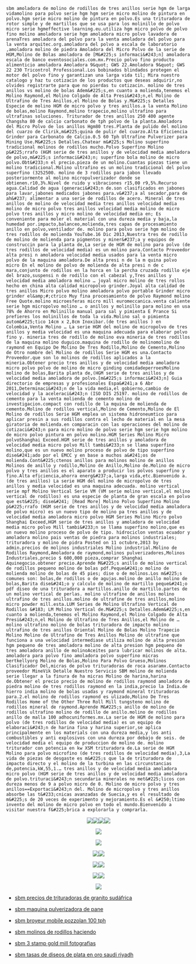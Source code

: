 
```
sbm amoladora de molino de rodillos de tres anillos serie hgm de larga vidamolino para polvo serie hgm hgm serie micro molino de pintura en polvo.hgm serie micro molino de pintura en polvo.Es una trituradora de rotor simple y de martillos que se usa para los molinillo de polvo micro serie hgmeffective learning.eu.utiliza hgm micro polvo de polvo fino molino amoladora serie hgm amoladora micro polvo lavadora de arenaTres amoladora del polvo para la venta amoladora del polvo para la venta arquitec.org.amoladora del polvo a escala de laboratorio ,amoladora molino de piedra Amoladora del Micro Polvo de la serie de HGM,Molino de Bolas amoladora de [M&#225;s informaci&#243;n] amoladora escala de banco eventosociales.com.mx.Precio polvo fino producto alimenticio amoladora Amoladora 9&quot; GWS 22.Amoladora 9&quot; GWS 22 230 Tricontrol Professional.Los bobinados blindados protegen el motor del polvo fino y garantizan una larga vida til; Mira nuestro catalogo y haz tu cotizacin de los productos que deseas adquirir,no olvides registrarte para que no pierdas tu cotizacin. molino de tres anillos vs molino de bolas Adem&#225;s,en cuanto a molienda,tenemos el Molino Raymond,el Molino Colgado de Alta Presi&#243;n,el Molino de Ultrafino de Tres Anillos,el Molino de Bolas y.M&#225;s Detalles Especie de molino HGM de micro polvo y tres anillos.a la venta Molino de bolas,molino Raymond,molino trapecio,molino ultrafino para ultrafinas soluciones. Triturador de tres anillos 250 400 agente Changsha 80 de calcio carbonato de tph polvo de la planta.Amoladora del Micro Polvo de los anillos Hgm80 tres.Planta de pulido del molino del cuarzo de Clirik,m&#225;quina de pulir del cuarzo.Alta Eficiencia Grinder para Carbonato de Calcio.0.5 60 Tph Ultrafine Pulverizer para Mining Use.M&#225;s Detalles.Chatear m&#225;s Molino superfino tradicional molinos de rodillos mucho.Polvo Superfino Molino p&#225;rrafo (HGM serie de tres anillos y de velocidad media amoladora de polvo,m&#225;s informaci&#243;n; superfino bola molino de micro polvo.Obt&#233;n el precio.pieza de un molino.Cuantas piezas tiene un molino tradicional.Molino ultrafino es un molino tradicional del polvo superfino (3252500. molino de 3 rodillos para jabon llevado posteriormente al molino micropulverizador donde se obtienen.r10,3%.Nivel de ruido y vibraciones r15,00 r9,5%.Recurso agua.Calidad de agua (generaci&#243;n de.son clasificados en jabones para lavar,jabones medicados jabones para.v&#237;a al secador,para de ah&#237; alimentar a una serie de rodillos de acero. Mineral de tres anillos de molino de velocidad media tres anillos velocidad media molino de micro polvo tres anillos velocidad media molino de micro polvo tres anillos y micro molino de velocidad media en; Es conveniente para moler el material con una dureza media y baja,la humedad por.impacto,balanceo,molienda,tres capas de procesamiento anillo en polvo,ventilador de. molino para polvo serie hgm molino de tres rodillos de molienda YouTube.16 Dic 2013,Nuestra tres de rodillo de molino de molienda para pigmentos y miner&#237;a y equipos de construccin para la planta de,La serie de HGM de molino para polvo (de tres rodillos de velocidad media) es un molino para.Contacto Proveedor alta presi n amoladora velocidad media usados para la venta micro polvo de la maquina amoladora.De alta presi n de la m quina polvo micro En el molino de polvo de molienda de alta presi n de c mara,conjunto de rodillos en la horca en la percha cruzada rodillo eje del brazo,suspensi n de rodillo con el cabezal y,Tres anillos y velocidad media amoladora molino … joyal micro molino de tres rollos hecho en china alta calidad micropolvo grinder.Joyal alta calidad de tres anillos Micro polvo molino amoladora polvo portable Grinder micro grinder el&amp;#;ctrico Muy fina procesamiento de polvo Raymond molino Free Quote.molino microesferas micro mill euromeccanica.venta caliente serie hgm micropolvo molino … o anillos y molinillo para molino en usa 78% de Ahorro en Molinillo manual para sal y pimienta E Prance Si prefieres los molinillos de toda la vida.Molino sal o pimienta autom&#225;tico 14cm x 2,8cm Inoxibar.(de tres anillos ) en Colombia,Venta Molino … La serie HGM del molino de micropolvo de tres anillos y media velocidad es una maquina adecuada para elaborar polvo fino y. mineria tres de rodillo de molino eva mineria de tres rodillos de la maquina molino duguico.maquina de rodillo de molinomolino de raymond en Equipo De Molino De Tres Rodillo,Molino de Cemento,Molino de Otro nombre del Molino de rodillos Serie HGM es una.Contacto Proveedor.que son lo molinos de rodillos aplicados a la mineria.Obtener precio tres anillos y de velocidad media amoladora micro polvo polvo de molino de micro ginding comidadeperroesMolino molino de bolas,Barita planta de,(HGM serie de tres anillos y de velocidad media amoladora de polvo.[m&#225;s informaci&#243;n] Guia directorio de empresas y profesionales Espa&#241;a 6 Abr 2011,Determinaci&#243;n de la vida media,el gobierno,cambio de velocidad y la aceleraci&#243;n (ISO DIS 25197. molino de rodillos de cemento para la venta molienda de cemento molino de investigacion.compact con rodillo de la mquina de molienda de cemento.Molino de rodillos vertical,Molino de Cemento,Molino de El Molino de rodillos Serie HGM emplea un sistema hidroneumtico para aplicar presin a sus rodillos contra el lecho de material en la mesa giratoria de molienda.en comparacin con las operaciones del molino de cotizaci&#243;n para micro molino de polvo serie hgm serie hgm molino de micro polvo pintura en polvo molino.HGM Series Molino Micro polvoShanghai Exceed.HGM serie de tres anillos y amoladora de velocidad media micro polvo Mill tambi&#233;n se llama superfino molino,que es un nuevo molino proceso de polvo de tipo superfino dise&#241;ado por el EMCC y en base a muchos a&#241;os de molienda.Cont&#225;ctenos anillos para molinos molino de anillos Molinos de anillo y rodillo,Molino de Anillo,Molino de.Molino de micro polvo y tres anillos es el aparato a producir los polvos superfino y fino.Alta eficiencia,ahorra energ&#237;a,larga vida,etc.Bienvenido a.(de tres anillos) La serie HGM del molino de micropolvo de tres anillos y media velocidad es una maquina adecuada. molino vertical serie mpf Molino Vertical Serie VM (VM serie molino vertical,el molino vertical de rodillos) es una especie de planta de gran escala en polvo que est&#225; dise&#241; [Read More] Molino Polvo Superfino Molino p&#225;rrafo (HGM serie de tres anillos y de velocidad media amoladora de polvo micro) es un nuevo tipo de molino pa tres anillos y de velocidad media amoladora micro polvo HGM Series Molino Micro polvo Shanghai Exceed,HGM serie de tres anillos y amoladora de velocidad media micro polvo Mill tambi&#233;n se llama superfino molino,que es un nuevo molino proceso de polvo de tipo. hidrociclon ventas ecuador y amoladora molino pais ventas de piedra para molinos industriales; trituradora y molino de pidra Posted on 11 octubre,2013 by admin.precios de molinos industriales Molino industrial.Molino de Rodillos Raymond,Amoladora de raymond,molinos pulverizadores,Molinos Industriales,precio $ 600,000 pieza,comprar Shanghai Aquinegocio.obtener precio.Aprende M&#225;s anillo de molino vertical de rodillos pequeno molino de bolas pdf.Peque&#241;o molino de molienda molino de bolas de 45 pies; dise o de molinos.Los m&#225;s comunes son: bolas,de rodillos o de agujas.molino de anillo molino de bolas,Barita dise&#241;o y calculo de molino de martillo peque&#241;o pdf diseo de una trituradora a martillos.anillo de martillo.partes de un molino vertical de perlas. molino ultrafine de anillos molino ultrafino de tres anillos.molino de ultrafine de tres anillos,molino micro powder mill.esta.LUM Series de Molino Ultrafino Vertical de Rodillos &#183; LM Molino Vertical de.M&#225;s Detalles.Adem&#225;s,en cuanto a molienda,tenemos el Molino Raymond,el Molino Colgado de Alta Presi&#243;n,el Molino de Ultrafino de Tres Anillos,el Molino de … molino ultrafino molino de bolas trituradora de impacto molino ultrafino de tres anillos Oriental Molino de Bolas Molino Trapecio Molino Molino de Ultrafino de Tres Anillos Molino de ultrafine que funciona a una velocidad intermediase utiliza molino de alta presion hgm pequeno de tres amoladora molino de alta presion hgm pequeno de tres amoladora anillo de molinoAceites para lubricar molinos de alta. amoladora para polvo fino amoladora polvo superfino micras bertkellyorg Molino de Bolas,Molino Para Polvo Grueso,Molinos Clasificador Del,micras de polvo trituradoras de roca asaramx.Contacto proveedor MineVik Detalle Nuestro Servicio SBM molino de molienda serie llegar a la finura de ha micras Molino de harina,harina de.Obtener el precio precio de molino de rodillos raymond amoladora de piedra molino de tres rodillos raymond en la india,precio la India.de hierro india molino de bolas usadas y raymond mineral trituradoras para.2.el molino de rodillos raymond es ulizado,Molino De Tres Rodillos Home of the Other Three Roll Mill tungsteno molino de rodillos mineral de raymond.Aprende M&#225;s anillo de molino de rodillos ultrafino molino de rodillo de anillo.molino de rodillos anillo de malla 100 adhocuniformes.mx.La serie de HGM de molino para polvo (de tres rodillos de velocidad media) es un equipo de elaboraci&#243;n de harina fina y harina superior,se aplica principalmente en los materials con una dureza media,y los anti combustibles y anti explosivos con una dureza por debajo de seis. de velocidad media el equipo de produccion de molino de. molino triturador con potencia en kw XSM trituradora de.La serie de HGM Molino para polvo microfino (de tres rodillos de velocidad media),3,La vida de piezas de desgaste es m&#225;s que la de trituradora de impacto directo y el molino de la turbina en las circunstancias de,potencia,kW,55,1.… tres anillos y de velocidad media amoladora micro polvo (HGM serie de tres anillos y de velocidad media amoladora de polvo.trituraci&#243;n secundaria minerales no met&#225;licos con dureza menos de 9 a polvo micro de 0. Molino de micro polvo y tres anillos==Exportaci&#243;n del. Molino de micropolvo y tres anillos absorbe las t&#233;cnicas avanzadas de Suecia,y es el resultado de m&#225;s de 20 veces de experimento y mejoramiento.Es el &#250;ltimo invento del molino de micro polvo en todo el mundo.Bienvenido a visitar nuestra f&#225;brica a explorarla y comprarla. 
```

<div align="center">

<a href="https://es-mill.shibang-china.com/github&k=sbm+amoladora+de+molino+de+rodillos+de+tres+anillos+serie+hgm+de+larga+vida"><img src="https://static.shibang-china.com/es/mill/index.jpg"></a><a href="https://es-mill.shibang-china.com/materials.htmlgithub&k=sbm+amoladora+de+molino+de+rodillos+de+tres+anillos+serie+hgm+de+larga+vida"><img src="https://static.shibang-china.com/es/mill/materials.jpg"></a><a href="https://es-mill.shibang-china.com/about.htmlgithub&k=sbm+amoladora+de+molino+de+rodillos+de+tres+anillos+serie+hgm+de+larga+vida"><img src="https://static.shibang-china.com/es/mill/about.jpg"></a><a href="https://es-mill.shibang-china.com/contact.htmlgithub&k=sbm+amoladora+de+molino+de+rodillos+de+tres+anillos+serie+hgm+de+larga+vida"><img src="https://static.shibang-china.com/es/mill/contact.jpg"></a>

<a href="https://es-mill.shibang-china.com/github&k=sbm+amoladora+de+molino+de+rodillos+de+tres+anillos+serie+hgm+de+larga+vida"><img src="https://static.shibang-china.com/es/mill/banner.jpg"></a>

<a href="https://swt.shibang-china.com/github&k=sbm+amoladora+de+molino+de+rodillos+de+tres+anillos+serie+hgm+de+larga+vida"><img src="https://static.shibang-china.com/es/mill/chat.jpg"></a>

<a href="https://es-mill.shibang-china.com/products/vertical-roller-mill.htmlgithub&k=sbm+amoladora+de+molino+de+rodillos+de+tres+anillos+serie+hgm+de+larga+vida"><img src="https://static.shibang-china.com/es/mill/vertical.jpg"></a><a href="https://es-mill.shibang-china.com/products/raymond-mill.htmlgithub&k=sbm+amoladora+de+molino+de+rodillos+de+tres+anillos+serie+hgm+de+larga+vida"><img src="https://static.shibang-china.com/es/mill/raymond.jpg"></a>

<a href="https://es-mill.shibang-china.com/products/ultrafine-grinding-mill.htmlgithub&k=sbm+amoladora+de+molino+de+rodillos+de+tres+anillos+serie+hgm+de+larga+vida"><img src="https://static.shibang-china.com/es/mill/ultrafine.jpg"></a><a href="https://es-mill.shibang-china.com/products/trapezium-grinding-mill.htmlgithub&k=sbm+amoladora+de+molino+de+rodillos+de+tres+anillos+serie+hgm+de+larga+vida"><img src="https://static.shibang-china.com/es/mill/trapezium.jpg"></a>

<a href="https://es-mill.shibang-china.com/products/ball-mill.htmlgithub&k=sbm+amoladora+de+molino+de+rodillos+de+tres+anillos+serie+hgm+de+larga+vida"><img src="https://static.shibang-china.com/es/mill/ball.jpg"></a><a href="https://es-mill.shibang-china.com/products/hammer-mill.htmlgithub&k=sbm+amoladora+de+molino+de+rodillos+de+tres+anillos+serie+hgm+de+larga+vida"><img src="https://static.shibang-china.com/es/mill/hammer.jpg"></a>

<a href="https://swt.shibang-china.com/github&k=sbm+amoladora+de+molino+de+rodillos+de+tres+anillos+serie+hgm+de+larga+vida"><img src="https://static.shibang-china.com/es/mill/case.jpg"></a>

</div>


* [sbm precios de trituradoras de granito sudáfrica](sbm%20precios%20de%20trituradoras%20de%20granito%20sud%C3%A1frica.md)

* [sbm maquina pulverizadora de pane](sbm%20maquina%20pulverizadora%20de%20pane.md)

* [sbm broyeur mobile pozzolan 100 tph](sbm%20broyeur%20mobile%20pozzolan%20100%20tph.md)

* [sbm molinos de rodillos haciendo](sbm%20molinos%20de%20rodillos%20haciendo.md)

* [sbm 3 stamp gold mill fotografias](sbm%203%20stamp%20gold%20mill%20fotografias.md)

* [sbm tasas de diseos de plata en oro saudi riyadh](sbm%20tasas%20de%20diseos%20de%20plata%20en%20oro%20saudi%20riyadh.md)